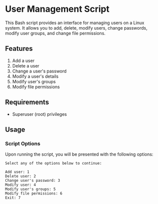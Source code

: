 # User Management Script

This Bash script provides an interface for managing users on a Linux system. It allows you to add, delete, modify users, change passwords, modify user groups, and change file permissions.

## Features

1. Add a user
2. Delete a user
3. Change a user's password
4. Modify a user's details
5. Modify user's groups
6. Modify file permissions

## Requirements

- Superuser (root) privileges

## Usage
### Script Options

Upon running the script, you will be presented with the following options:

```text
Select any of the options below to continue:

Add user: 1
Delete user: 2
Change user's password: 3
Modify user: 4
Modify user's groups: 5
Modify file permissions: 6
Exit: 7
